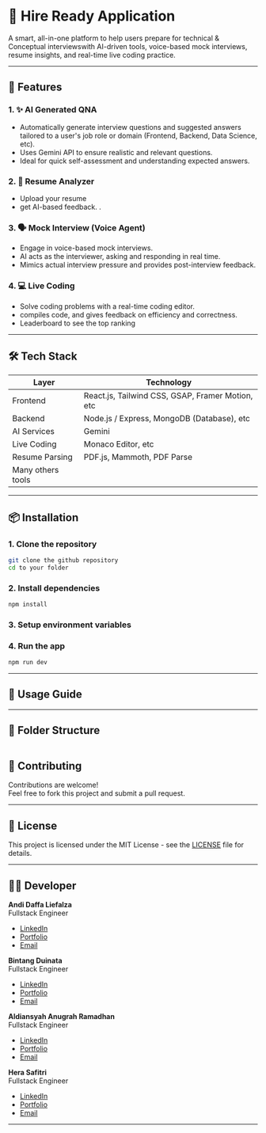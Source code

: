 # 🧠 Hire Ready Application

A smart, all-in-one platform to help users prepare for technical  & Conceptual interviewswith AI-driven tools, voice-based mock interviews, resume insights, and real-time live coding practice.

---

## 🚀 Features

### 1. ✨ AI Generated QNA
- Automatically generate interview questions and suggested answers tailored to a user's job role or domain (Frontend, Backend, Data Science, etc).
- Uses Gemini API to ensure realistic and relevant questions.
- Ideal for quick self-assessment and understanding expected answers.

### 2. 📄 Resume Analyzer
- Upload your resume 
- get AI-based feedback.
.

### 3. 🗣️ Mock Interview (Voice Agent)
- Engage in voice-based mock interviews.
- AI acts as the interviewer, asking and responding in real time.
- Mimics actual interview pressure and provides post-interview feedback.

### 4. 💻 Live Coding
- Solve coding problems with a real-time coding editor.
- compiles code, and gives feedback on efficiency and correctness.
- Leaderboard to see the top ranking

---

## 🛠️ Tech Stack

| Layer         | Technology                                  |
|---------------|---------------------------------------------|
| Frontend      | React.js, Tailwind CSS, GSAP, Framer Motion, etc                      |
| Backend       | Node.js / Express, MongoDB (Database), etc                |
| AI Services   | Gemini |
| Live Coding   | Monaco Editor, etc
| Resume Parsing| PDF.js, Mammoth, PDF Parse
| Many others tools

---

## 📦 Installation

### 1. Clone the repository
```bash
git clone the github repository
cd to your folder
```

### 2. Install dependencies
```bash
npm install
```

### 3. Setup environment variables


### 4. Run the app
```bash
npm run dev
```

---

## 🧪 Usage Guide

---

## 🧰 Folder Structure

```

```



## 🙌 Contributing

Contributions are welcome!  
Feel free to fork this project and submit a pull request.

---

## 📄 License

This project is licensed under the MIT License - see the [LICENSE](LICENSE) file for details.

---

## 👨‍💻 Developer

**Andi Daffa Liefalza**  
Fullstack Engineer  
- [LinkedIn](https://www.linkedin.com/in/yourprofile)
- [Portfolio](https://your-portfolio.com)
- [Email](mailto:your@email.com)

**Bintang Duinata**  
Fullstack Engineer  
- [LinkedIn](https://www.linkedin.com/in/yourprofile)
- [Portfolio](https://your-portfolio.com)
- [Email](mailto:your@email.com)

**Aldiansyah Anugrah Ramadhan**  
Fullstack Engineer  
- [LinkedIn](https://www.linkedin.com/in/Aldiansyah-ar)
- [Portfolio](https://github.com/Aldiansyah-ar)
- [Email](mailto:aldiansyahaldi621@gmail.com)

**Hera Safitri**  
Fullstack Engineer  
- [LinkedIn](https://www.linkedin.com/in/yourprofile)
- [Portfolio](https://your-portfolio.com)
- [Email](mailto:your@email.com)

---
